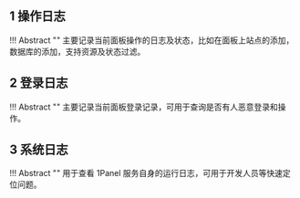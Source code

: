 ## 1 操作日志

!!! Abstract ""
    主要记录当前面板操作的日志及状态，比如在面板上站点的添加，数据库的添加，支持资源及状态过滤。

## 2 登录日志

!!! Abstract ""
    主要记录当前面板登录记录，可用于查询是否有人恶意登录和操作。

## 3 系统日志

!!! Abstract ""
    用于查看 1Panel 服务自身的运行日志，可用于开发人员等快速定位问题。
